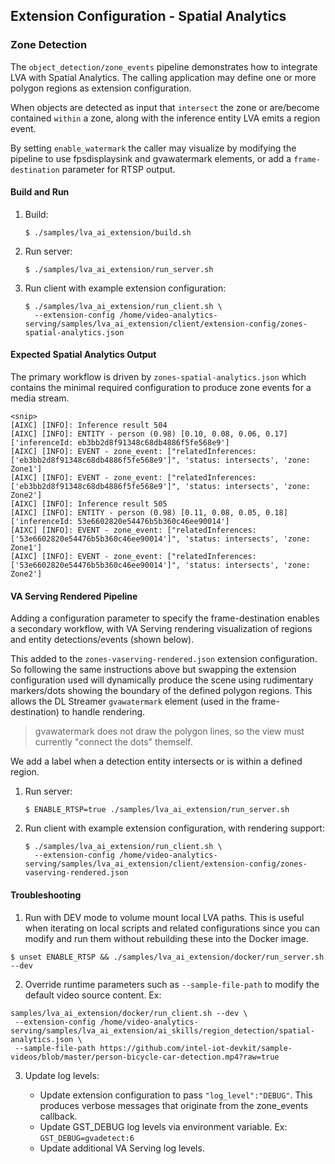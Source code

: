 ## Extension Configuration - Spatial Analytics

### Zone Detection

The `object_detection/zone_events` pipeline demonstrates how to integrate LVA with Spatial Analytics. The calling application may define one or more polygon regions as extension configuration.

When objects are detected as input that `intersect` the zone or are/become contained `within` a zone, along with the inference entity LVA emits a region event.

By setting `enable_watermark` the caller may visualize by modifying the pipeline to use fpsdisplaysink and gvawatermark elements, or add a `frame-destination` parameter for RTSP output.

#### Build and Run

1. Build:

   ```
   $ ./samples/lva_ai_extension/build.sh
   ```

2. Run server:

   ```
   $ ./samples/lva_ai_extension/run_server.sh
   ```

3. Run client with example extension configuration:

   ```
   $ ./samples/lva_ai_extension/run_client.sh \
     --extension-config /home/video-analytics-serving/samples/lva_ai_extension/client/extension-config/zones-spatial-analytics.json
   ```

#### Expected Spatial Analytics Output


The primary workflow is driven by `zones-spatial-analytics.json` which contains the minimal required configuration to produce zone events for a media stream.

```
<snip>
[AIXC] [INFO]: Inference result 504
[AIXC] [INFO]: ENTITY - person (0.98) [0.10, 0.08, 0.06, 0.17] ['inferenceId: eb3bb2d8f91348c68db4886f5fe568e9']
[AIXC] [INFO]: EVENT - zone_event: ["relatedInferences: ['eb3bb2d8f91348c68db4886f5fe568e9']", 'status: intersects', 'zone: Zone1']
[AIXC] [INFO]: EVENT - zone_event: ["relatedInferences: ['eb3bb2d8f91348c68db4886f5fe568e9']", 'status: intersects', 'zone: Zone2']
[AIXC] [INFO]: Inference result 505
[AIXC] [INFO]: ENTITY - person (0.98) [0.11, 0.08, 0.05, 0.18] ['inferenceId: 53e6602820e54476b5b360c46ee90014']
[AIXC] [INFO]: EVENT - zone_event: ["relatedInferences: ['53e6602820e54476b5b360c46ee90014']", 'status: intersects', 'zone: Zone1']
[AIXC] [INFO]: EVENT - zone_event: ["relatedInferences: ['53e6602820e54476b5b360c46ee90014']", 'status: intersects', 'zone: Zone2']
```

#### VA Serving Rendered Pipeline

Adding a configuration parameter to specify the frame-destination enables a secondary workflow, with VA Serving rendering visualization of regions and entity detections/events (shown below).

This added to the `zones-vaserving-rendered.json` extension configuration. So following the same instructions above but swapping the extension configuration used will dynamically produce the scene using rudimentary markers/dots showing the boundary of the defined polygon regions. This allows the DL Streamer `gvawatermark` element (used in the frame-destination) to handle rendering.

> gvawatermark does not draw the polygon lines, so the view must currently "connect the dots" themself.

  We add a label when a detection entity intersects or is within a defined region.

1. Run server:

   ```
   $ ENABLE_RTSP=true ./samples/lva_ai_extension/run_server.sh
   ```

2. Run client with example extension configuration, with rendering support:

   ```
   $ ./samples/lva_ai_extension/run_client.sh \
     --extension-config /home/video-analytics-serving/samples/lva_ai_extension/client/extension-config/zones-vaserving-rendered.json
   ```


#### Troubleshooting

   1. Run with DEV mode to volume mount local LVA paths. This is useful when iterating on local scripts and related configurations since you can modify and run them without rebuilding these into the Docker image.

   ```
   $ unset ENABLE_RTSP && ./samples/lva_ai_extension/docker/run_server.sh --dev
   ```

   2. Override runtime parameters such as `--sample-file-path` to modify the default video source content. Ex:

   ```
   samples/lva_ai_extension/docker/run_client.sh --dev \
    --extension-config /home/video-analytics-serving/samples/lva_ai_extension/ai_skills/region_detection/spatial-analytics.json \
    --sample-file-path https://github.com/intel-iot-devkit/sample-videos/blob/master/person-bicycle-car-detection.mp4?raw=true
   ```
   3. Update log levels:

      - Update extension configuration to pass `"log_level":"DEBUG"`. This produces verbose messages that originate from the zone_events callback.
      - Update GST_DEBUG log levels via environment variable. Ex: `GST_DEBUG=gvadetect:6`
      - Update additional VA Serving log levels.

